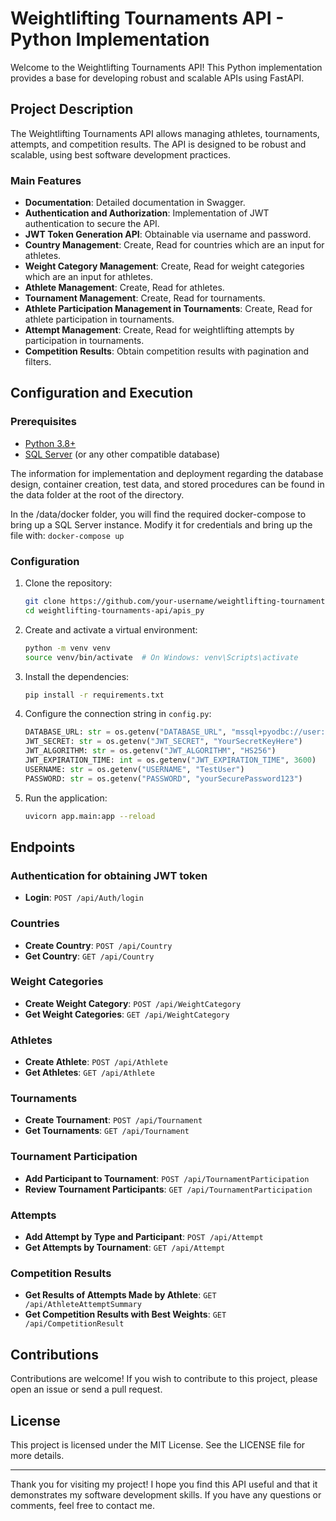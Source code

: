 # Weightlifting Tournaments API - Python Implementation

Welcome to the Weightlifting Tournaments API! This Python implementation provides a base for developing robust and scalable APIs using FastAPI.

## Project Description

The Weightlifting Tournaments API allows managing athletes, tournaments, attempts, and competition results. The API is designed to be robust and scalable, using best software development practices.

### Main Features

- **Documentation**: Detailed documentation in Swagger.
- **Authentication and Authorization**: Implementation of JWT authentication to secure the API.
- **JWT Token Generation API**: Obtainable via username and password.
- **Country Management**: Create, Read for countries which are an input for athletes.
- **Weight Category Management**: Create, Read for weight categories which are an input for athletes.
- **Athlete Management**: Create, Read for athletes.
- **Tournament Management**: Create, Read for tournaments.
- **Athlete Participation Management in Tournaments**: Create, Read for athlete participation in tournaments.
- **Attempt Management**: Create, Read for weightlifting attempts by participation in tournaments.
- **Competition Results**: Obtain competition results with pagination and filters.

## Configuration and Execution

### Prerequisites

- [Python 3.8+](https://www.python.org/downloads/)
- [SQL Server](https://www.microsoft.com/en-us/sql-server/sql-server-downloads) (or any other compatible database)

The information for implementation and deployment regarding the database design, container creation, test data, and stored procedures can be found in the data folder at the root of the directory.

In the /data/docker folder, you will find the required docker-compose to bring up a SQL Server instance. Modify it for credentials and bring up the file with: ```docker-compose up```

### Configuration

1. Clone the repository:
    ```sh
    git clone https://github.com/your-username/weightlifting-tournaments-api.git
    cd weightlifting-tournaments-api/apis_py
    ```

2. Create and activate a virtual environment:
    ```sh
    python -m venv venv
    source venv/bin/activate  # On Windows: venv\Scripts\activate
    ```

3. Install the dependencies:
    ```sh
    pip install -r requirements.txt
    ```

4. Configure the connection string in `config.py`:
    ```python
    DATABASE_URL: str = os.getenv("DATABASE_URL", "mssql+pyodbc://user:password@server/weightlifting?driver=ODBC+Driver+17+for+SQL+Server")
    JWT_SECRET: str = os.getenv("JWT_SECRET", "YourSecretKeyHere")
    JWT_ALGORITHM: str = os.getenv("JWT_ALGORITHM", "HS256")
    JWT_EXPIRATION_TIME: int = os.getenv("JWT_EXPIRATION_TIME", 3600)
    USERNAME: str = os.getenv("USERNAME", "TestUser")
    PASSWORD: str = os.getenv("PASSWORD", "yourSecurePassword123")
    ```

5. Run the application:
    ```sh
    uvicorn app.main:app --reload
    ```

## Endpoints

### Authentication for obtaining JWT token
- **Login**: `POST /api/Auth/login`

### Countries
- **Create Country**: `POST /api/Country`
- **Get Country**: `GET /api/Country`

### Weight Categories
- **Create Weight Category**: `POST /api/WeightCategory`
- **Get Weight Categories**: `GET /api/WeightCategory`

### Athletes
- **Create Athlete**: `POST /api/Athlete`
- **Get Athletes**: `GET /api/Athlete`

### Tournaments
- **Create Tournament**: `POST /api/Tournament`
- **Get Tournaments**: `GET /api/Tournament`

### Tournament Participation
- **Add Participant to Tournament**: `POST /api/TournamentParticipation`
- **Review Tournament Participants**: `GET /api/TournamentParticipation`

### Attempts
- **Add Attempt by Type and Participant**: `POST /api/Attempt`
- **Get Attempts by Tournament**: `GET /api/Attempt`

### Competition Results
- **Get Results of Attempts Made by Athlete**: `GET /api/AthleteAttemptSummary`
- **Get Competition Results with Best Weights**: `GET /api/CompetitionResult`

## Contributions

Contributions are welcome! If you wish to contribute to this project, please open an issue or send a pull request.

## License

This project is licensed under the MIT License. See the LICENSE file for more details.

---

Thank you for visiting my project! I hope you find this API useful and that it demonstrates my software development skills. If you have any questions or comments, feel free to contact me.